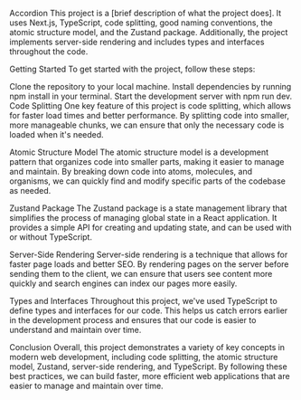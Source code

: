 Accordion
This project is a [brief description of what the project does]. It uses Next.js, TypeScript, code splitting, good naming conventions, the atomic structure model, and the Zustand package. Additionally, the project implements server-side rendering and includes types and interfaces throughout the code.

Getting Started
To get started with the project, follow these steps:

Clone the repository to your local machine.
Install dependencies by running npm install in your terminal.
Start the development server with npm run dev.
Code Splitting
One key feature of this project is code splitting, which allows for faster load times and better performance. By splitting code into smaller, more manageable chunks, we can ensure that only the necessary code is loaded when it's needed.

Atomic Structure Model
The atomic structure model is a development pattern that organizes code into smaller parts, making it easier to manage and maintain. By breaking down code into atoms, molecules, and organisms, we can quickly find and modify specific parts of the codebase as needed.

Zustand Package
The Zustand package is a state management library that simplifies the process of managing global state in a React application. It provides a simple API for creating and updating state, and can be used with or without TypeScript.

Server-Side Rendering
Server-side rendering is a technique that allows for faster page loads and better SEO. By rendering pages on the server before sending them to the client, we can ensure that users see content more quickly and search engines can index our pages more easily.

Types and Interfaces
Throughout this project, we've used TypeScript to define types and interfaces for our code. This helps us catch errors earlier in the development process and ensures that our code is easier to understand and maintain over time.

Conclusion
Overall, this project demonstrates a variety of key concepts in modern web development, including code splitting, the atomic structure model, Zustand, server-side rendering, and TypeScript. By following these best practices, we can build faster, more efficient web applications that are easier to manage and maintain over time.